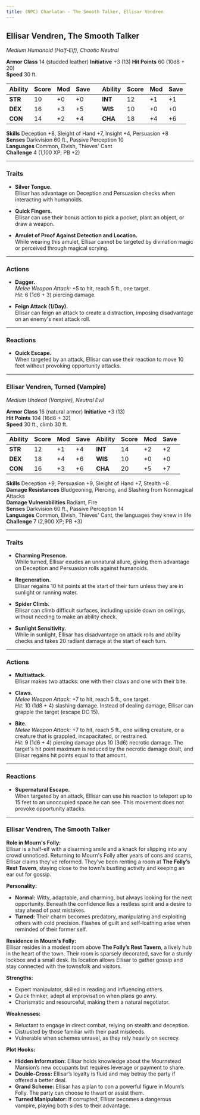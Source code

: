```yaml
---
title: (NPC) Charlatan - The Smooth Talker, Ellisar Vendren
---
```



## **Ellisar Vendren, The Smooth Talker**

_Medium Humanoid (Half-Elf), Chaotic Neutral_

**Armor Class** 14 (studded leather)                              **Initiative** +3 (13)
**Hit Points** 60 (10d8 + 20)  
**Speed** 30 ft.

| Ability | Score | Mod | Save |     | Ability | Score | Mod | Save |
| ------- | ----- | --- | ---- | --- | ------- | ----- | --- | ---- |
| **STR** | 10    | +0  | +0   |     | **INT** | 12    | +1  | +1   |
| **DEX** | 16    | +3  | +5   |     | **WIS** | 10    | +0  | +0   |
| **CON** | 14    | +2  | +4   |     | **CHA** | 18    | +4  | +6   |

**Skills** Deception +8, Sleight of Hand +7, Insight +4, Persuasion +8  
**Senses** Darkvision 60 ft., Passive Perception 10  
**Languages** Common, Elvish, Thieves' Cant  
**Challenge** 4 (1,100 XP; PB +2)

---

### **Traits**

- **Silver Tongue.**  
    Ellisar has advantage on Deception and Persuasion checks when interacting with humanoids.
    
- **Quick Fingers.**  
    Ellisar can use their bonus action to pick a pocket, plant an object, or draw a weapon.
    
- **Amulet of Proof Against Detection and Location.**  
    While wearing this amulet, Ellisar cannot be targeted by divination magic or perceived through magical scrying.
    

---

### **Actions**

- **Dagger.**  
    _Melee Weapon Attack:_ +5 to hit, reach 5 ft., one target.  
    _Hit:_ 6 (1d6 + 3) piercing damage.
    
- **Feign Attack (1/Day).**  
    Ellisar can feign an attack to create a distraction, imposing disadvantage on an enemy's next attack roll.
    

---

### **Reactions**

- **Quick Escape.**  
    When targeted by an attack, Ellisar can use their reaction to move 10 feet without provoking opportunity attacks.

---

### **Ellisar Vendren, Turned (Vampire)**

_Medium Undead (Vampire), Neutral Evil_

**Armor Class** 16 (natural armor)                          **Initiative** +3 (13)  
**Hit Points** 104 (16d8 + 32)  
**Speed** 30 ft., climb 30 ft.

|Ability|Score|Mod|Save|Ability|Score|Mod|Save|
|---|---|---|---|---|---|---|---|
|**STR**|12|+1|+4|**INT**|14|+2|+2|
|**DEX**|18|+4|+6|**WIS**|10|+0|+0|
|**CON**|16|+3|+6|**CHA**|20|+5|+7|

**Skills** Deception +9, Persuasion +9, Sleight of Hand +7, Stealth +8  
**Damage Resistances** Bludgeoning, Piercing, and Slashing from Nonmagical Attacks  
**Damage Vulnerabilities** Radiant, Fire  
**Senses** Darkvision 60 ft., Passive Perception 14  
**Languages** Common, Elvish, Thieves' Cant, the languages they knew in life  
**Challenge** 7 (2,900 XP; PB +3)

---

### **Traits**

- **Charming Presence.**  
    While turned, Ellisar exudes an unnatural allure, giving them advantage on Deception and Persuasion rolls against humanoids.
    
- **Regeneration.**  
    Ellisar regains 10 hit points at the start of their turn unless they are in sunlight or running water.
    
- **Spider Climb.**  
    Ellisar can climb difficult surfaces, including upside down on ceilings, without needing to make an ability check.
    
- **Sunlight Sensitivity.**  
    While in sunlight, Ellisar has disadvantage on attack rolls and ability checks and takes 20 radiant damage at the start of each turn.
    

---

### **Actions**

- **Multiattack.**  
    Ellisar makes two attacks: one with their claws and one with their bite.
    
- **Claws.**  
    _Melee Weapon Attack:_ +7 to hit, reach 5 ft., one target.  
    _Hit:_ 10 (1d8 + 4) slashing damage. Instead of dealing damage, Ellisar can grapple the target (escape DC 15).
    
- **Bite.**  
    _Melee Weapon Attack:_ +7 to hit, reach 5 ft., one willing creature, or a creature that is grappled, incapacitated, or restrained.  
    _Hit:_ 9 (1d6 + 4) piercing damage plus 10 (3d6) necrotic damage. The target's hit point maximum is reduced by the necrotic damage dealt, and Ellisar regains hit points equal to that amount.
    

---

### **Reactions**

- **Supernatural Escape.**  
    When targeted by an attack, Ellisar can use his reaction to teleport up to 15 feet to an unoccupied space he can see. This movement does not provoke opportunity attacks.

---

### **Ellisar Vendren, The Smooth Talker**

**Role in Mourn's Folly:**  
Ellisar is a half-elf with a disarming smile and a knack for slipping into any crowd unnoticed. Returning to Mourn's Folly after years of cons and scams, Ellisar claims they’ve reformed. They’ve been renting a room at **The Folly’s Rest Tavern**, staying close to the town's bustling activity and keeping an ear out for gossip.

**Personality:**

- **Normal:** Witty, adaptable, and charming, but always looking for the next opportunity. Beneath the confidence lies a restless spirit and a desire to stay ahead of past mistakes.
- **Turned:** Their charm becomes predatory, manipulating and exploiting others with cold precision. Flashes of guilt and self-loathing arise when reminded of their former self.

**Residence in Mourn's Folly:**  
Ellisar resides in a modest room above **The Folly’s Rest Tavern**, a lively hub in the heart of the town. Their room is sparsely decorated, save for a sturdy lockbox and a small desk. Its location allows Ellisar to gather gossip and stay connected with the townsfolk and visitors.

**Strengths:**

- Expert manipulator, skilled in reading and influencing others.
- Quick thinker, adept at improvisation when plans go awry.
- Charismatic and resourceful, making them a natural negotiator.

**Weaknesses:**

- Reluctant to engage in direct combat, relying on stealth and deception.
- Distrusted by those familiar with their past misdeeds.
- Vulnerable when schemes unravel, as they rely heavily on secrecy.

**Plot Hooks:**

- **Hidden Information:** Ellisar holds knowledge about the Mournstead Mansion’s new occupants but requires leverage or payment to share.
- **Double-Cross:** Ellisar’s loyalty is fluid and may betray the party if offered a better deal.
- **Grand Scheme:** Ellisar has a plan to con a powerful figure in Mourn’s Folly. The party can choose to thwart or assist them.
- **Turned Manipulator:** If corrupted, Ellisar becomes a dangerous vampire, playing both sides to their advantage.